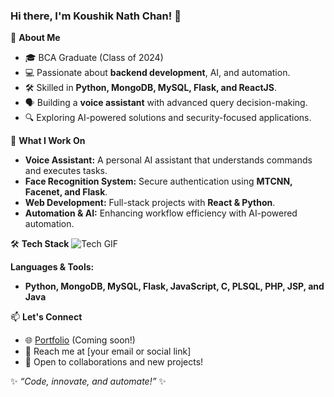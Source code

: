 ### Hi there, I'm Koushik Nath Chan! 👋

🚀 **About Me**
- 🎓 BCA Graduate (Class of 2024)
- 💻 Passionate about **backend development**, AI, and automation.
- 🛠️ Skilled in **Python, MongoDB, MySQL, Flask, and ReactJS**.
- 🗣️ Building a **voice assistant** with advanced query decision-making.
- 🔍 Exploring AI-powered solutions and security-focused applications.

🔧 **What I Work On**
- **Voice Assistant:** A personal AI assistant that understands commands and executes tasks.
- **Face Recognition System:** Secure authentication using **MTCNN, Facenet, and Flask**.
- **Web Development:** Full-stack projects with **React & Python**.
- **Automation & AI:** Enhancing workflow efficiency with AI-powered automation.

🛠 **Tech Stack**
![Tech GIF](https://media.giphy.com/media/SUcApSWjPwQMARvcM8/giphy.gif)

**Languages & Tools:**
- **Python, MongoDB, MySQL, Flask, JavaScript, C, PLSQL, PHP, JSP, and Java**

📫 **Let's Connect**
- 🌐 [Portfolio](#) (Coming soon!)
- 📩 Reach me at [your email or social link]
- 💬 Open to collaborations and new projects!

✨ _“Code, innovate, and automate!”_ ✨

